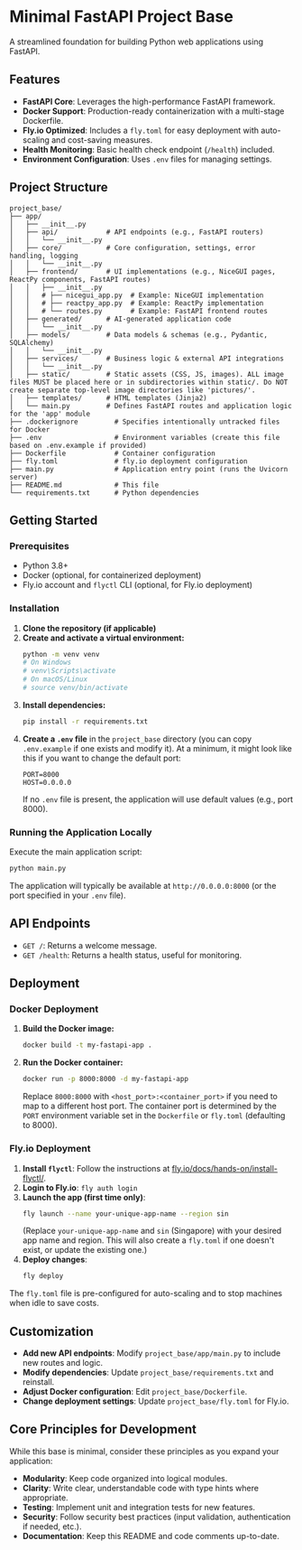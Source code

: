 # Minimal FastAPI Project Base

A streamlined foundation for building Python web applications using FastAPI.

## Features

- **FastAPI Core**: Leverages the high-performance FastAPI framework.
- **Docker Support**: Production-ready containerization with a multi-stage Dockerfile.
- **Fly.io Optimized**: Includes a `fly.toml` for easy deployment with auto-scaling and cost-saving measures.
- **Health Monitoring**: Basic health check endpoint (`/health`) included.
- **Environment Configuration**: Uses `.env` files for managing settings.

## Project Structure

```
project_base/
├── app/
│   ├── __init__.py
│   ├── api/            # API endpoints (e.g., FastAPI routers)
│   │   └── __init__.py
│   ├── core/           # Core configuration, settings, error handling, logging
│   │   └── __init__.py
│   ├── frontend/       # UI implementations (e.g., NiceGUI pages, ReactPy components, FastAPI routes)
│   │   ├── __init__.py
│   │   # ├── nicegui_app.py  # Example: NiceGUI implementation
│   │   # ├── reactpy_app.py  # Example: ReactPy implementation
│   │   # └── routes.py       # Example: FastAPI frontend routes
│   ├── generated/      # AI-generated application code
│   │   └── __init__.py
│   ├── models/         # Data models & schemas (e.g., Pydantic, SQLAlchemy)
│   │   └── __init__.py
│   ├── services/       # Business logic & external API integrations
│   │   └── __init__.py
│   ├── static/         # Static assets (CSS, JS, images). ALL image files MUST be placed here or in subdirectories within static/. Do NOT create separate top-level image directories like 'pictures/'.
│   ├── templates/      # HTML templates (Jinja2)
│   └── main.py         # Defines FastAPI routes and application logic for the 'app' module
├── .dockerignore         # Specifies intentionally untracked files for Docker
├── .env                  # Environment variables (create this file based on .env.example if provided)
├── Dockerfile            # Container configuration
├── fly.toml              # fly.io deployment configuration
├── main.py               # Application entry point (runs the Uvicorn server)
├── README.md             # This file
└── requirements.txt      # Python dependencies
```

## Getting Started

### Prerequisites

- Python 3.8+
- Docker (optional, for containerized deployment)
- Fly.io account and `flyctl` CLI (optional, for Fly.io deployment)

### Installation

1.  **Clone the repository (if applicable)**
2.  **Create and activate a virtual environment:**
    ```bash
    python -m venv venv
    # On Windows
    # venv\Scripts\activate
    # On macOS/Linux
    # source venv/bin/activate
    ```
3.  **Install dependencies:**
    ```bash
    pip install -r requirements.txt
    ```
4.  **Create a `.env` file** in the `project_base` directory (you can copy `.env.example` if one exists and modify it). At a minimum, it might look like this if you want to change the default port:
    ```env
    PORT=8000
    HOST=0.0.0.0
    ```
    If no `.env` file is present, the application will use default values (e.g., port 8000).

### Running the Application Locally

Execute the main application script:

```bash
python main.py
```

The application will typically be available at `http://0.0.0.0:8000` (or the port specified in your `.env` file).

## API Endpoints

-   `GET /`: Returns a welcome message.
-   `GET /health`: Returns a health status, useful for monitoring.

## Deployment

### Docker Deployment

1.  **Build the Docker image:**
    ```bash
    docker build -t my-fastapi-app .
    ```
2.  **Run the Docker container:**
    ```bash
    docker run -p 8000:8000 -d my-fastapi-app
    ```
    Replace `8000:8000` with `<host_port>:<container_port>` if you need to map to a different host port. The container port is determined by the `PORT` environment variable set in the `Dockerfile` or `fly.toml` (defaulting to 8000).

### Fly.io Deployment

1.  **Install `flyctl`**: Follow the instructions at [fly.io/docs/hands-on/install-flyctl/](https://fly.io/docs/hands-on/install-flyctl/).
2.  **Login to Fly.io**: `fly auth login`
3.  **Launch the app (first time only)**:
    ```bash
    fly launch --name your-unique-app-name --region sin
    ```
    (Replace `your-unique-app-name` and `sin` (Singapore) with your desired app name and region. This will also create a `fly.toml` if one doesn't exist, or update the existing one.)
4.  **Deploy changes**:
    ```bash
    fly deploy
    ```

The `fly.toml` file is pre-configured for auto-scaling and to stop machines when idle to save costs.

## Customization

-   **Add new API endpoints**: Modify `project_base/app/main.py` to include new routes and logic.
-   **Modify dependencies**: Update `project_base/requirements.txt` and reinstall.
-   **Adjust Docker configuration**: Edit `project_base/Dockerfile`.
-   **Change deployment settings**: Update `project_base/fly.toml` for Fly.io.

## Core Principles for Development

While this base is minimal, consider these principles as you expand your application:

-   **Modularity**: Keep code organized into logical modules.
-   **Clarity**: Write clear, understandable code with type hints where appropriate.
-   **Testing**: Implement unit and integration tests for new features.
-   **Security**: Follow security best practices (input validation, authentication if needed, etc.).
-   **Documentation**: Keep this README and code comments up-to-date.